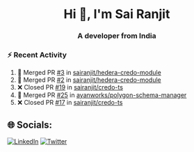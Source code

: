 <h1 align="center">Hi 👋, I'm Sai Ranjit</h1>
<h3 align="center">A developer from India</h3>

### :zap: Recent Activity

<!--START_SECTION:activity-->
1. 🎉 Merged PR [#3](https://github.com/sairanjit/hedera-credo-module/pull/3) in [sairanjit/hedera-credo-module](https://github.com/sairanjit/hedera-credo-module)
2. 🎉 Merged PR [#2](https://github.com/sairanjit/hedera-credo-module/pull/2) in [sairanjit/hedera-credo-module](https://github.com/sairanjit/hedera-credo-module)
3. ❌ Closed PR [#19](https://github.com/sairanjit/credo-ts/pull/19) in [sairanjit/credo-ts](https://github.com/sairanjit/credo-ts)
4. 🎉 Merged PR [#25](https://github.com/ayanworks/polygon-schema-manager/pull/25) in [ayanworks/polygon-schema-manager](https://github.com/ayanworks/polygon-schema-manager)
5. ❌ Closed PR [#17](https://github.com/sairanjit/credo-ts/pull/17) in [sairanjit/credo-ts](https://github.com/sairanjit/credo-ts)
<!--END_SECTION:activity-->

## 🌐 Socials:
[![LinkedIn](https://img.shields.io/badge/LinkedIn-%230077B5.svg?logo=linkedin&logoColor=white)](https://linkedin.com/in/sairanjit) [![Twitter](https://img.shields.io/badge/Twitter-%231DA1F2.svg?logo=Twitter&logoColor=white)](https://twitter.com/sairanjit_) 
